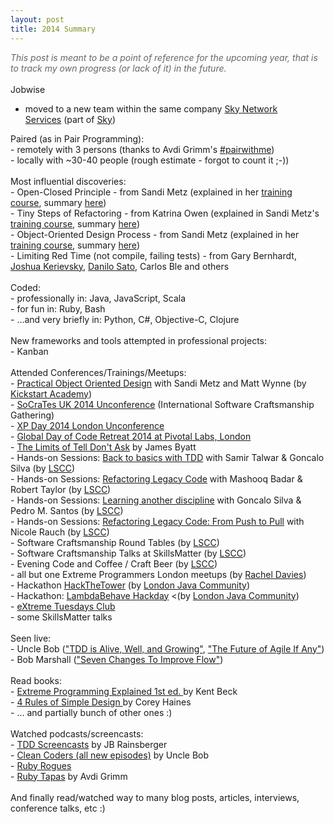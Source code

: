 ```yaml
---
layout: post
title: 2014 Summary
---
```

<i><span style="color: #666666;">This post is meant to be a point of reference for the upcoming year, that is to track my own progress (or lack of it) in the future.</span></i><br />
<br />
Jobwise<br />
- moved to a new team within the same company <a href="http://vimeo.com/45385450">Sky Network Services</a>&nbsp;(part of <a href="http://corporate.sky.com/">Sky</a>)<br />
<div>
Paired (as in Pair Programming):<br />
- remotely with 3 persons (thanks to Avdi Grimm's&nbsp;<a href="http://www.pairprogramwith.me/">#pairwithme</a>)<br />
- locally with ~30-40 people (rough estimate - forgot to count it ;-))<br />
<br /></div>
<div>
Most influential discoveries:<br />
- Open-Closed Principle - from Sandi Metz (explained in her <a href="http://kickstartacademy.io/courses/practical-object-oriented-design">training course</a>, summary <a href="http://www.sandimetz.com/blog/2014/05/28/betting-on-wrong">here</a>)</br />
- Tiny Steps of Refactoring - from Katrina Owen (explained in Sandi Metz's <a href="http://kickstartacademy.io/courses/practical-object-oriented-design">training course</a>, summary <a href="http://www.sandimetz.com/blog/2014/05/28/betting-on-wrong">here</a>)</br />
- Object-Oriented Design Process - from Sandi Metz (explained in her <a href="http://kickstartacademy.io/courses/practical-object-oriented-design">training course</a>, summary <a href="http://www.sandimetz.com/blog/2014/9/9/shape-at-the-bottom-of-all-things">here</a>)</br />
- Limiting Red Time (not compile, failing tests) - from Gary Bernhardt, <a href="http://www.infoq.com/presentations/The-Limited-Red-Society">Joshua Kerievsky</a>, <a href="http://martinfowler.com/bliki/ParallelChange.html">Danilo Sato</a>, Carlos Ble and others</br />
<br /></div>
<div>
Coded:<br />
- professionally in: Java, JavaScript, Scala<br />
- for fun in: Ruby, Bash<br />
- ...and very briefly in: Python, C#, Objective-C, Clojure<br /></div>
<div>
<br/>
New frameworks and tools attempted in professional projects:<br />
- Kanban</br /></div>
<div>
<br/>
Attended Conferences/Trainings/Meetups:<br />
- <a href="http://kickstartacademy.io/courses/practical-object-oriented-design">Practical Object Oriented Design</a> with Sandi Metz and Matt Wynne (by <a href="http://kickstartacademy.io/">Kickstart Academy</a>)<br />
- <a href="http://socratesuk.org">SoCraTes UK 2014 Unconference</a> (International Software Craftsmanship Gathering)<br />
- <a href="http://xpday.wordpress.com/2014/10/01/xpday-2014-dec-1-2-unruly-media/">XP Day 2014 London Unconference</a><br />
- <a href="http://www.meetup.com/london-software-craftsmanship/events/213589072/">Global Day of Code Retreat 2014 at Pivotal Labs, London</a><br />
- <a href="http://xpday-london.editme.com/XTC20140617">The Limits of Tell Don't Ask</a> by James Byatt<br />
- Hands-on Sessions: <a href="http://www.meetup.com/london-software-craftsmanship/events/161913242">Back to basics with TDD</a> with Samir Talwar & Goncalo Silva (by <a href="http://www.meetup.com/london-software-craftsmanship/">LSCC</a>)<br />
- Hands-on Sessions: <a href="http://www.meetup.com/london-software-craftsmanship/events/167800192">Refactoring Legacy Code</a> with Mashooq Badar & Robert Taylor (by <a href="http://www.meetup.com/london-software-craftsmanship/">LSCC</a>)<br />
- Hands-on Sessions: <a href="http://www.meetup.com/london-software-craftsmanship/events/184534742">Learning another discipline</a> with Goncalo Silva & Pedro M. Santos (by <a href="http://www.meetup.com/london-software-craftsmanship/">LSCC</a>)<br />
- Hands-on Sessions: <a href="http://www.meetup.com/london-software-craftsmanship/events/190722572">Refactoring Legacy Code: From Push to Pull</a> with Nicole Rauch (by <a href="http://www.meetup.com/london-software-craftsmanship/">LSCC</a>)<br />
- Software Craftsmanship Round Tables (by <a href="http://www.meetup.com/london-software-craftsmanship/">LSCC</a>)<br />
- Software Craftsmanship Talks at SkillsMatter (by <a href="http://www.meetup.com/london-software-craftsmanship/">LSCC</a>)<br />
- Evening Code and Coffee / Craft Beer (by <a href="http://www.meetup.com/london-software-craftsmanship/">LSCC</a>)<br />
- all but one Extreme Programmers London meetups (by <a href="http://www.meetup.com/Extreme-Programmers-London/">Rachel Davies</a>)<br />
- Hackathon <a href="http://www.meetup.com/Londonjavacommunity/events/198900402">HackTheTower</a> (by <a href="http://www.meetup.com/Londonjavacommunity">London Java Community</a>)<br />
- Hackathon: <a href="http://www.meetup.com/Londonjavacommunity/events/194886132">LambdaBehave Hackday</a> <(by <a href="http://www.meetup.com/Londonjavacommunity">London Java Community</a>)<br />
- <a href="http://xpday-london.editme.com/XTC2014">eXtreme Tuesdays Club</a><br />
- some SkillsMatter talks<br />
</div>
<div>
<br/>
Seen live:<br />
- Uncle Bob (<a href="https://skillsmatter.com/skillscasts/5833-in-the-brain-of-uncle-bob-tdd-is-alive-well-and-growing">"TDD is Alive, Well, and Growing"</a>, <a href="https://skillsmatter.com/skillscasts/5224-the-future-of-agile-if-any">"The Future of Agile If Any"</a>)<br />
- Bob Marshall (<a href="http://vimeo.com/113216169">"Seven Changes To Improve Flow"</a>)<br />
</div>
<div>
<br/>
Read books:<br />
- <a href="http://www.amazon.com/Extreme-Programming-Explained-Embrace-Change/dp/0201616416">Extreme Programming Explained 1st ed.&nbsp;</a>by Kent Beck<br />
- <a href="https://leanpub.com/4rulesofsimpledesign">4 Rules of Simple Design&nbsp;</a>by Corey Haines<br />
- ... and partially bunch of other ones :)<br />
</div>
<div>
<br/>
Watched podcasts/screencasts:<br />
- <a href="https://jbrains.typeform.com/to/rpvXwR">TDD Screencasts</a>&nbsp;by JB Rainsberger<br />
- <a href="http://cleancoders.com/">Clean Coders (all new episodes)</a>&nbsp;by Uncle Bob<br />
- <a href="http://rubyrogues.com/">Ruby Rogues</a><br />
- <a href="http://www.rubytapas.com">Ruby Tapas</a>&nbsp;by Avdi Grimm<br />
</div>
<div>
<br/>
And finally read/watched way to many blog posts, articles, interviews, conference talks, etc :)<br />
</div>
